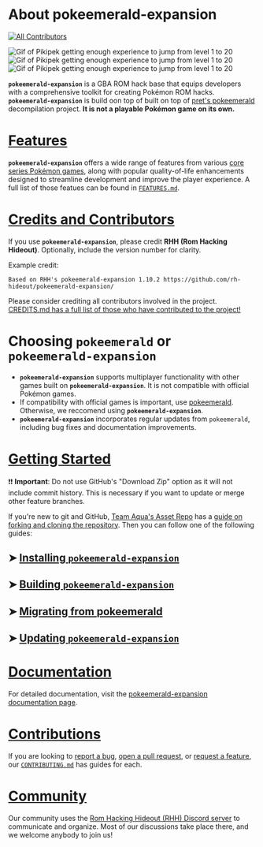 # About pokeemerald-expansion
<!-- ALL-CONTRIBUTORS-BADGE:START - Do not remove or modify this section -->
[![All Contributors](https://img.shields.io/badge/all_contributors-38-orange.svg?style=flat-square)](#contributors-)
<!-- ALL-CONTRIBUTORS-BADGE:END -->

![Gif of Pikipek getting enough experience to jump from level 1 to 20](https://files.catbox.moe/k32wui.gif)
![Gif of Pikipek getting enough experience to jump from level 1 to 20](https://files.catbox.moe/k32wui.gif)
![Gif of Pikipek getting enough experience to jump from level 1 to 20](https://files.catbox.moe/k32wui.gif)

**`pokeemerald-expansion`** is a GBA ROM hack base that equips developers with a comprehensive toolkit for creating Pokémon ROM hacks. **`pokeemerald-expansion`** is build oon top of built on top of [pret's pokeemerald](https://github.com/pret/pokeemerald) decompilation project. **It is not a playable Pokémon game on its own.** 

# [Features](FEATURES.md)

**`pokeemerald-expansion`** offers a wide range of features from various [core series Pokémon games](https://bulbapedia.bulbagarden.net/wiki/Core_series), along with popular quality-of-life enhancements designed to streamline development and improve the player experience. A full list of those featues can be found in [`FEATURES.md`](FEATURES.md).

# [Credits and Contributors](CREDITS.md)

If you use **`pokeemerald-expansion`**, please credit **RHH (Rom Hacking Hideout)**. Optionally, include the version number for clarity.

Example credit:

```
Based on RHH's pokeemerald-expansion 1.10.2 https://github.com/rh-hideout/pokeemerald-expansion/
```

Please consider crediting all contributors involved in the project. [CREDITS.md has a full list of those who have contributed to the project!](CREDITS.md) 

# Choosing `pokeemerald` or **`pokeemerald-expansion`**

- **`pokeemerald-expansion`** supports multiplayer functionality with other games built on **`pokeemerald-expansion`**. It is not compatible with official Pokémon games.
- If compatibility with official games is important, use [pokeemerald](https://github.com/pret/pokeemerald). Otherwise, we reccomend using **`pokeemerald-expansion`**.
- **`pokeemerald-expansion`** incorporates regular updates from `pokeemerald`, including bug fixes and documentation improvements.

# [Getting Started](INSTALL.md)

❗❗ **Important**: Do not use GitHub's "Download Zip" option as it will not include commit history. This is necessary if you want to update or merge other feature branches. 

If you're new to git and GitHub, [Team Aqua's Asset Repo](https://github.com/Pawkkie/Team-Aquas-Asset-Repo/) has a [guide on forking and cloning the repository](https://github.com/Pawkkie/Team-Aquas-Asset-Repo/wiki/The-Basics-of-GitHub). Then you can follow one of the following guides:

## ➤ [Installing **`pokeemerald-expansion`**](INSTALL.md)
## ➤ [Building **`pokeemerald-expansion`**](INSTALL.md#Building-pokeemerald-expansion)
## ➤ [Migrating from **pokeemerald**](INSTALL.md#Migrating-from-pokeemerald)
## ➤ [Updating **`pokeemerald-expansion`**](INSTALL.md#Updating-pokeemerald-expansion)

# [Documentation](https://rh-hideout.github.io/pokeemerald-expansion/)

For detailed documentation, visit the [pokeemerald-expansion documentation page](https://rh-hideout.github.io/pokeemerald-expansion/).

# [Contributions](CONTRIBUTING.md)
If you are looking to [report a bug](CONTRIBUTING.md#Bug-Report), [open a pull request](CONTRIBUTING.md#Pull-Requests), or [request a feature](CONTRIBUTING.md#Feature-Request), our [`CONTRIBUTING.md`](CONTRIBUTING.md) has guides for each.

# [Community](https://discord.gg/6CzjAG6GZk)
Our community uses the [Rom Hacking Hideout (RHH) Discord server](https://discord.gg/6CzjAG6GZk) to communicate and organize. Most of our discussions take place there, and we welcome anybody to join us!

<!--- [here](https://github.com/rh-hideout/pokeemerald-expansion/wiki/Credits). --->
